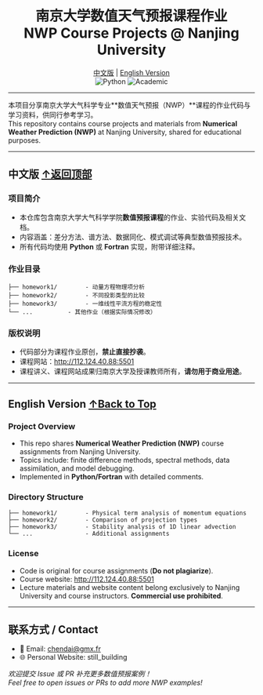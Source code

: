 <div align="center">
  <h1 id="top">南京大学数值天气预报课程作业<br>NWP Course Projects @ Nanjing University</h1>
  
[中文版](#chinese) | [English Version](#english)  
![Python](https://img.shields.io/badge/Python-3.9%2B-blue) ![Academic](https://img.shields.io/badge/Academic-NWP-orange)

</div>

---

本项目分享南京大学大气科学专业**数值天气预报（NWP）**课程的作业代码与学习资料，供同行参考学习。  
This repository contains course projects and materials from **Numerical Weather Prediction (NWP)** at Nanjing University, shared for educational purposes.

---

## <span id="chinese">中文版</span> [↑返回顶部](#top)

### 项目简介
- 本仓库包含南京大学大气科学学院**数值预报课程**的作业、实验代码及相关文档。
- 内容涵盖：差分方法、谱方法、数据同化、模式调试等典型数值预报技术。
- 所有代码均使用 **Python** 或 **Fortran** 实现，附带详细注释。

### 作业目录
```
├── homework1/        - 动量方程物理项分析
├── homework2/        - 不同投影类型的比较
├── homework3/        - 一维线性平流方程的稳定性
└── ...          - 其他作业（根据实际情况修改）
```

### 版权说明
- 代码部分为课程作业原创，**禁止直接抄袭**。
- 课程网站：http://112.124.40.88:5501
- 课程讲义、课程网站成果归南京大学及授课教师所有，**请勿用于商业用途**。

---

## <span id="english">English Version</span> [↑Back to Top](#top)

### Project Overview
- This repo shares **Numerical Weather Prediction (NWP)** course assignments from Nanjing University.
- Topics include: finite difference methods, spectral methods, data assimilation, and model debugging.
- Implemented in **Python/Fortran** with detailed comments.

### Directory Structure
```
├── homework1/        - Physical term analysis of momentum equations
├── homework2/        - Comparison of projection types
├── homework3/        - Stability analysis of 1D linear advection
└── ...               - Additional assignments
```

### License
- Code is original for course assignments (**Do not plagiarize**).
- Course website: http://112.124.40.88:5501
- Lecture materials and website content belong exclusively to Nanjing University and course instructors. **Commercial use prohibited**.

---

## 联系方式 / Contact
- 📧 Email: chendai@gmx.fr  
- 🌐 Personal Website: still_building  

*欢迎提交 Issue 或 PR 补充更多数值预报案例！*  
*Feel free to open issues or PRs to add more NWP examples!*
```
